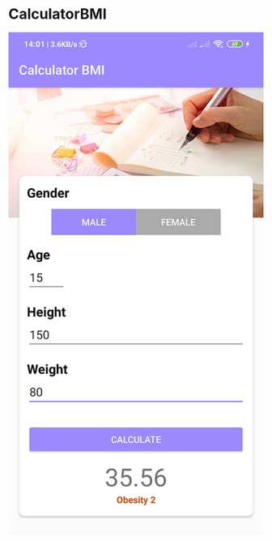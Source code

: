 # CalculatorBMI

![alt text](https://github.com/fifoaugie06/CalculatorBMI/blob/master/Screenshootan.jpg)
